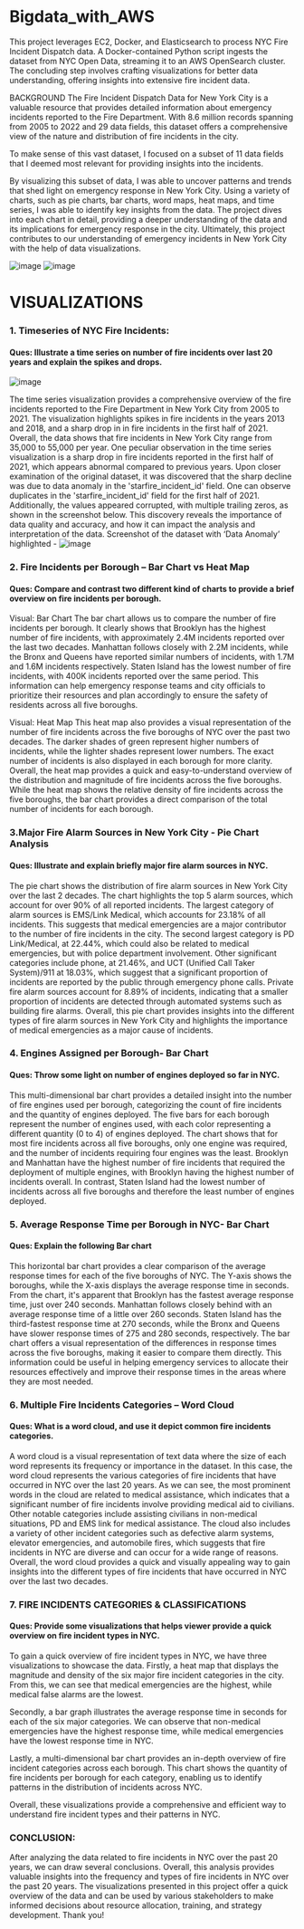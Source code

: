 # Bigdata_with_AWS
This project leverages EC2, Docker, and Elasticsearch to process NYC Fire Incident Dispatch data. A Docker-contained Python script ingests the dataset from NYC Open Data, streaming it to an AWS OpenSearch cluster. The concluding step involves crafting visualizations for better data understanding, offering insights into extensive fire incident data.

BACKGROUND 
The Fire Incident Dispatch Data for New York City is a valuable resource that provides detailed information about emergency incidents reported to the Fire Department. With 8.6 million records spanning from 2005 to 2022 and 29 data fields, this dataset offers a comprehensive view of the nature and distribution of fire incidents in the city.

To make sense of this vast dataset, I focused on a subset of 11 data fields that I deemed most relevant for providing insights into the incidents. 

By visualizing this subset of data, I was able to uncover patterns and trends that shed light on emergency response in New York City. Using a variety of charts, such as pie charts, bar charts, word maps, heat maps, and time series, I was able to identify key insights from the data.
The project dives into each chart in detail, providing a deeper understanding of the data and its implications for emergency response in the city. Ultimately, this project contributes to our understanding of emergency incidents in New York City with the help of data visualizations.

![image](https://github.com/PoulomiTarania/Bigdata_with_AWS/assets/60750648/d2f30d67-2d03-428a-be1d-ca0336423295)
![image](https://github.com/PoulomiTarania/Bigdata_with_AWS/assets/60750648/efaeff31-9f0c-4921-9db5-25851ae9fcd3)

# VISUALIZATIONS 
### 1.	Timeseries of NYC Fire Incidents:
#### Ques: Illustrate a time series on number of fire incidents over last 20 years and explain the spikes and drops. 
![image](https://github.com/PoulomiTarania/Bigdata_with_AWS/assets/60750648/24d36434-8386-4c8f-882c-c06a77dca0c6)

The time series visualization provides a comprehensive overview of the fire incidents reported to the Fire Department in New York City from 2005 to 2021. The visualization highlights spikes in fire incidents in the years 2013 and 2018, and a sharp drop in in fire incidents in the first half of 2021. Overall, the data shows that fire incidents in New York City range from 35,000 to 55,000 per year.
One peculiar observation in the time series visualization is a sharp drop in fire incidents reported in the first half of 2021, which appears abnormal compared to previous years. Upon closer examination of the original dataset, it was discovered that the sharp decline was due to data anomaly in the 'starfire_incident_id' field. One can observe duplicates in the 'starfire_incident_id' field for the first half of 2021. Additionally, the values appeared corrupted, with multiple trailing zeros, as shown in the screenshot below. This discovery reveals the importance of data quality and accuracy, and how it can impact the analysis and interpretation of the data.
Screenshot of the dataset with ‘Data Anomaly’ highlighted - 
![image](https://github.com/PoulomiTarania/Bigdata_with_AWS/assets/60750648/5191f1d7-892a-49c2-b753-6b17c43e980b)

### 2.	Fire Incidents per Borough – Bar Chart vs Heat Map
#### Ques: Compare and contrast two different kind of charts to provide a brief overview on fire incidents per borough.
 
Visual: Bar Chart
The bar chart allows us to compare the number of fire incidents per borough. It clearly shows that Brooklyn has the highest number of fire incidents, with approximately 2.4M incidents reported over the last two decades. Manhattan follows closely with 2.2M incidents, while the Bronx and Queens have reported similar numbers of incidents, with 1.7M and 1.6M incidents respectively. Staten Island has the lowest number of fire incidents, with 400K incidents reported over the same period. This information can help emergency response teams and city officials to prioritize their resources and plan accordingly to ensure the safety of residents across all five boroughs.
 
Visual: Heat Map
This heat map also provides a visual representation of the number of fire incidents across the five boroughs of NYC over the past two decades. The darker shades of green represent higher numbers of incidents, while the lighter shades represent lower numbers. The exact number of incidents is also displayed in each borough for more clarity. Overall, the heat map provides a quick and easy-to-understand overview of the distribution and magnitude of fire incidents across the five boroughs.
While the heat map shows the relative density of fire incidents across the five boroughs, the bar chart provides a direct comparison of the total number of incidents for each borough.

### 3.Major Fire Alarm Sources in New York City - Pie Chart Analysis
#### Ques: Illustrate and explain briefly major fire alarm sources in NYC.

 
The pie chart shows the distribution of fire alarm sources in New York City over the last 2 decades. The chart highlights the top 5 alarm sources, which account for over 90% of all reported incidents.
The largest category of alarm sources is EMS/Link Medical, which accounts for 23.18% of all incidents. This suggests that medical emergencies are a major contributor to the number of fire incidents in the city. The second largest category is PD Link/Medical, at 22.44%, which could also be related to medical emergencies, but with police department involvement.
Other significant categories include phone, at 21.46%, and UCT (Unified Call Taker System)/911 at 18.03%, which suggest that a significant proportion of incidents are reported by the public through emergency phone calls. Private fire alarm sources account for 8.89% of incidents, indicating that a smaller proportion of incidents are detected through automated systems such as building fire alarms.
Overall, this pie chart provides insights into the different types of fire alarm sources in New York City and highlights the importance of medical emergencies as a major cause of incidents.

### 4. Engines Assigned per Borough- Bar Chart 
#### Ques: Throw some light on number of engines deployed so far in NYC.
 

This multi-dimensional bar chart provides a detailed insight into the number of fire engines used per borough, categorizing the count of fire incidents and the quantity of engines deployed.
The five bars for each borough represent the number of engines used, with each color representing a different quantity (0 to 4) of engines deployed.
The chart shows that for most fire incidents across all five boroughs, only one engine was required, and the number of incidents requiring four engines was the least. Brooklyn and Manhattan have the highest number of fire incidents that required the deployment of multiple engines, with Brooklyn having the highest number of incidents overall. In contrast, Staten Island had the lowest number of incidents across all five boroughs and therefore the least number of engines deployed.

### 5. Average Response Time per Borough in NYC- Bar Chart 
#### Ques: Explain the following Bar chart
 

This horizontal bar chart provides a clear comparison of the average response times for each of the five boroughs of NYC. The Y-axis shows the boroughs, while the X-axis displays the average response time in seconds.
From the chart, it's apparent that Brooklyn has the fastest average response time, just over 240 seconds. Manhattan follows closely behind with an average response time of a little over 260 seconds. Staten Island has the third-fastest response time at 270 seconds, while the Bronx and Queens have slower response times of 275 and 280 seconds, respectively.
The bar chart offers a visual representation of the differences in response times across the five boroughs, making it easier to compare them directly. This information could be useful in helping emergency services to allocate their resources effectively and improve their response times in the areas where they are most needed.




### 6. Multiple Fire Incidents Categories – Word Cloud  
#### Ques: What is a word cloud, and use it depict common fire incidents categories.
 
A word cloud is a visual representation of text data where the size of each word represents its frequency or importance in the dataset. In this case, the word cloud represents the various categories of fire incidents that have occurred in NYC over the last 20 years.
As we can see, the most prominent words in the cloud are related to medical assistance, which indicates that a significant number of fire incidents involve providing medical aid to civilians. Other notable categories include assisting civilians in non-medical situations, PD and EMS link for medical assistance.
The cloud also includes a variety of other incident categories such as defective alarm systems, elevator emergencies, and automobile fires, which suggests that fire incidents in NYC are diverse and can occur for a wide range of reasons.
Overall, the word cloud provides a quick and visually appealing way to gain insights into the different types of fire incidents that have occurred in NYC over the last two decades.

### 7. FIRE INCIDENTS CATEGORIES & CLASSIFICATIONS
#### Ques: Provide some visualizations that helps viewer provide a quick overview on fire incident types in NYC.
To gain a quick overview of fire incident types in NYC, we have three visualizations to showcase the data.
Firstly, a heat map that displays the magnitude and density of the six major fire incident categories in the city. From this, we can see that medical emergencies are the highest, while medical false alarms are the lowest.





 
Secondly, a bar graph illustrates the average response time in seconds for each of the six major categories. We can observe that non-medical emergencies have the highest response time, while medical emergencies have the lowest response time in NYC.
 
Lastly, a multi-dimensional bar chart provides an in-depth overview of fire incident categories across each borough. This chart shows the quantity of fire incidents per borough for each category, enabling us to identify patterns in the distribution of incidents across NYC.
 
Overall, these visualizations provide a comprehensive and efficient way to understand fire incident types and their patterns in NYC.

### CONCLUSION:
After analyzing the data related to fire incidents in NYC over the past 20 years, we can draw several conclusions. Overall, this analysis provides valuable insights into the frequency and types of fire incidents in NYC over the past 20 years. The visualizations presented in this project offer a quick overview of the data and can be used by various stakeholders to make informed decisions about resource allocation, training, and strategy development.
Thank you! 




 
 


